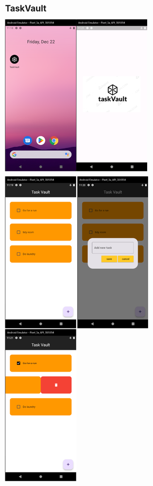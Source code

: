 # TaskVault

<img src= "screen_shots/Menu%20view.png" height=500><img src= "screen_shots/splash%20screen.png" height=500>

<img src= "screen_shots/App%20view.png" height=500>
<img src= "screen_shots/add%20new%20task.png" height=500>
<img src= "screen_shots/deletenote.png" height=500>
